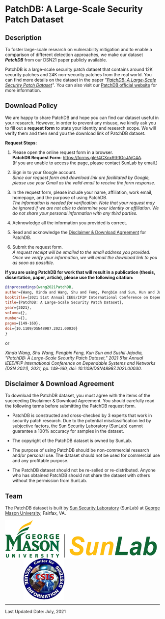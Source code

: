 # PatchDB: A Large-Scale Security Patch Dataset

## Description

To foster large-scale research on vulnerability mitigation and to enable a comparison of different detection approaches, we make our dataset ***PatchDB*** from our DSN21 paper publicly available. 

PatchDB is a large-scale security patch dataset that contains around 12K security patches and 24K non-security patches from the real world. 
You can find more details on the dataset in the paper *"[PatchDB: A Large-Scale Security Patch Dataset](https://shuwang127.github.io/papers/dsn21_PatchDB.pdf)"*. You can also visit our [PatchDB official website](https://sunlab-gmu.github.io/PatchDB) for more information.

## Download Policy

We are happy to share PatchDB and hope you can find our dataset useful in your research. 
However, in order to prevent any misuse, we kindly ask you to fill out a **request form** to state your identity and research scope. 
We will verify them and then send you the download link of PatchDB dataset.

**Request Steps:**

1. Please open the online request form in a browser. \
   **PatchDB Request Form**: https://forms.gle/4CXnx9th1GcJAjC4A. \
   (If you are unable to access the page, please contact SunLab by email.)

2. Sign in to your Google account. \
   *Since our request form and download link are facilitated by Google, please use your Gmail as the valid email to receive the form response.*

3. In the request form, please include your name, affiliation, work email, homepage, and the purpose of using PatchDB. \
   *The information is needed for verification.
   Note that your request may be ignored if we are not able to determine your identity or affiliation.
   We do not share your personal information with any third parties.*

4. Acknowledge all the information you provided is correct.

5. Read and acknowledge the [Disclaimer & Download Agreement](#jump) for PatchDB.

6. Submit the request form. \
   *A request receipt will be emailed to the email address you provided.
   Once we verify your information, we will email the download link to you as soon as possible.*

**If you are using PatchDB for work that will result in a publication (thesis, dissertation, paper, article), please use the following citation:**

```bibtex
@inproceedings{wang2021PatchDB, 
author={Wang, Xinda and Wang, Shu and Feng, Pengbin and Sun, Kun and Jajodia, Sushil},
booktitle={2021 51st Annual IEEE/IFIP International Conference on Dependable Systems and Networks (DSN)}, 
title={PatchDB: A Large-Scale Security Patch Dataset}, 
year={2021},
volume={},
number={},
pages={149-160},
doi={10.1109/DSN48987.2021.00030}
}
```

or

*Xinda Wang, Shu Wang, Pengbin Feng, Kun Sun and Sushil Jajodia, "PatchDB: A Large-Scale Security Patch Dataset," 2021 51st Annual IEEE/IFIP International Conference on Dependable Systems and Networks (DSN 2021), 2021, pp. 149-160, doi: 10.1109/DSN48987.2021.00030.*


## Disclaimer & Download Agreement<span id="jump"></span>

To download the PatchDB dataset, you must agree with the items of the succeeding Disclaimer & Download Agreement. You should carefully read the following terms before submitting the PatchDB request form.

- PatchDB is constructed and cross-checked by 3 experts that work in security patch research.
  Due to the potential misclassification led by subjective factors, the Sun Security Laboratory (SunLab) cannot guarantee a 100% accuracy for samples in the dataset.

- The copyright of the PatchDB dataset is owned by SunLab.

- The purpose of using PatchDB should be non-commercial research and/or personal use. The dataset should not be used for commercial use and any profitable purpose.

- The PatchDB dataset should not be re-selled or re-distributed. Anyone who has obtained PatchDB should not share the dataset with others without the permission from SunLab.

## Team

The PatchDB dataset is built by [Sun Security Laboratory](https://sunlab-gmu.github.io/) (SunLab) at [George Mason University](https://www2.gmu.edu/), Fairfax, VA. 

<div align="left" display="flex">    
    <img src="./img/sunlab_logo_full.png" height = "125" alt="sunlab" align="center" />
    &emsp;&emsp;&emsp;&emsp;
    <img src="./img/csis.png" height = "135" alt="csis" align="center" />
</div>

---
Last Updated Date: July, 2021
